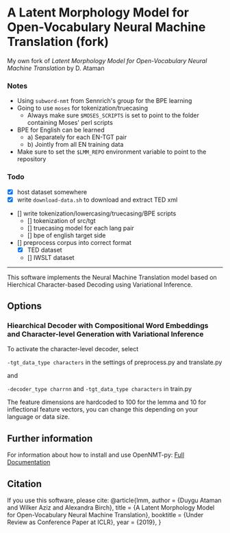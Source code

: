 # A Latent Morphology Model for Open-Vocabulary Neural Machine Translation (fork)

My own fork of *Latent Morphology Model for Open-Vocabulary Neural Machine Translation* by D. Ataman
 
### Notes
- Using `subword-nmt` from Sennrich's group for the BPE learning
- Going to use `moses` for tokenization/truecasing
    - Always make sure `$MOSES_SCRIPTS` is set to point to the folder containing Moses' perl scripts
- BPE for English can be learned
    - a) Separately for each EN-TGT pair
    - b) Jointly from all EN training data
- Make sure to set the `$LMM_REPO` environment variable to point to the repository

### Todo

- [x] host dataset somewhere
- [x] write `download-data.sh` to download and extract TED xml
- [] write tokenization/lowercasing/truecasing/BPE scripts
    - [] tokenization of src/tgt
    - [] truecasing model for each lang pair
    - [] bpe of english target side
- [] preprocess corpus into correct format
    - [x] TED dataset
    - [] IWSLT dataset

--- 

This software implements the Neural Machine Translation model based on Hierchical Character-based Decoding using Variational Inference.

## Options

### Hiearchical Decoder with Compositional Word Embeddings and Character-level Generation with Variational Inference 

  To activate the character-level decoder, select

  ```-tgt_data_type characters``` in the settings of preprocess.py and translate.py 

  and

  ```-decoder_type charrnn``` and ```-tgt_data_type characters```  in train.py
  
  The feature dimensions are hardcoded to 100 for the lemma and 10 for inflectional feature vectors, you can change this depending on your language or data size.

## Further information

For information about how to install and use OpenNMT-py:
[Full Documentation](http://opennmt.net/OpenNMT-py/)


## Citation

If you use this software, please cite:
@article{lmm,
  author    = {Duygu Ataman and
               Wilker Aziz and
               Alexandra Birch},
  title     = {A Latent Morphology Model for Open-Vocabulary Neural Machine Translation},
  booktitle = {Under Review as Conference Paper at ICLR},
  year      = {2019},
}
```
